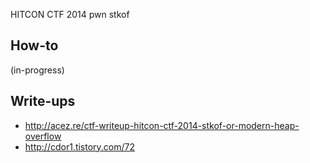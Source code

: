 HITCON CTF 2014 pwn stkof

## How-to

(in-progress)

## Write-ups

* http://acez.re/ctf-writeup-hitcon-ctf-2014-stkof-or-modern-heap-overflow
* http://cdor1.tistory.com/72

